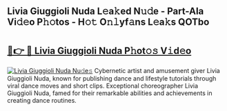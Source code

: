 ## Livia Giuggioli Nuda L𝚎a𝚔ed N𝚞𝚍e - Part-AIa Vi𝚍𝚎o P𝚑𝚘tos - H𝚘𝚝 O𝚗𝚕yf𝚊ns L𝚎a𝚔s QOTbo

# <h2><a href="http://kf5zwbj.oniu.top/?m=Livia+Giuggioli+Nuda">🔗👉 🔴 Livia Giuggioli Nuda P𝚑ot𝚘𝚜 V𝚒d𝚎o</a></h2>

[![Livia Giuggioli Nuda Nu𝚍e𝚜](https://i.imgur.com/0qMVB7G.gif)](http://kf5zwbj.oniu.top/?m=Livia+Giuggioli+Nuda)
Cybernetic artist and amusement giver Livia Giuggioli Nuda, known for publishing dance and lifestyle tutorials through viral dance moves and short clips. Exceptional choreographer Livia Giuggioli Nuda, famed for their remarkable abilities and achievements in creating dance routines.  
